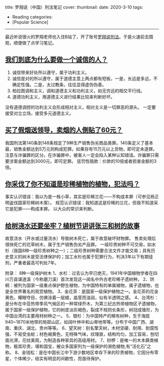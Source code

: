 title: 罗翔说（中国）刑法笔记
cover: 
thumbnail: 
date: 2020-3-10
tags:
- Reading
categories:
- [Popular Science]
---

最近听说很火的罗翔老师也入住B站了，开了账号[罗翔说刑法](https://space.bilibili.com/517327498)。于是火速前去围观，顺便做了点学习笔记。

<!-- more -->

## [我们到底为什么要做一个诚信的人？](https://www.bilibili.com/video/BV1eE41157se)
1. 诚信带来好处所以遵守，属于功利主义。
2. 诚信是对的所以遵守，属于道德主意上两点都有短板，一是，长远是多远，不确定性强。二是，太过教条，往往显得虚伪伪善。
3. 柏拉图调和主义，调和道德主义和功利主义，如无穷远的相交平行线。
4. 道德功利主义，用道德主义进行结果比较来判断好坏。

没有道德调控的功利主义会形成相对主义，相对主义是一切罪恶的源头。
一定要接受对立立场，接受多元道德主义。


## [买了假烟送领导，卖烟的人倒贴了60元？](https://www.bilibili.com/video/BV1aE411576y)
我国刑法第140条到148条规定了9种生产销售伪劣商品类罪。140条定义了基本最，销售金额达到5万元则构成犯罪。如果存有15万元以上货物，即可定未遂罪。
注意与诈骗罪的区分。在诈骗罪中，被害人一定会陷入某种认知错误。诈骗罪只需要涉案金额达到3000元，即可定罪。
惩罚性赔款：价款的10倍或者损害金额的3倍。


## [你采伐了你不知道是珍稀植物的植物，犯法吗？](https://www.bilibili.com/video/BV1jE411j7M2)
事实认识错误：我以为是一株小草，其实是珍稀兰花——不构成本罪（可参见杨正明盗伐国家珍稀树木案）。
规范认识错误：我知道这是珍稀的兰花，但我不知道采它是犯罪——构成本罪。
以大众的常识来判断。

## [给树浇水还要坐牢？植树节讲讲张三和树的故事](https://www.bilibili.com/video/BV1dE411L7CN)
故意浇水（开水或过量浇水）导致树木死亡，属于故意破坏财物罪。
售卖处理后很快死亡的花草树木，属于生产销售伪劣产品罪。
一级珍贵树种不可交易，如水杉（我国8种一级珍贵树种之一）；二级珍贵树种需要合法文件才能交易；具有历史意义的树木是受法律保护的；加工水杉也属于犯罪行为，判决3年以下有期徒刑，严重者最高可判处7年。

附录： 8种一级保护树木
1、水杉：过去认为早已绝灭，1941年中国植物学者在四川万县谋道溪（今称磨刀溪）首次发现这一闻名中外古老珍稀孑遗树种。
2、珙桐：被列为国家一级重点保护野生植物，为中国特有的单属植物，属孑遗植物，也是全世界著名的观赏植物。
3、金花茶：是国家一级保护植物之一。金花茶的花金黄色，耀眼夺目，仿佛涂着一层蜡，晶莹而油润，似有半透明之感。
4、台湾杉：是分布在中亚热带季风气候区的一种常绿乔木，为第三纪古热带植物区孑遗植物，属于国家一级保护植物，它的树皮淡灰褐色，裂成不规则长条形，树冠成锥形，为中国台湾的主要用材树种之一。
5、银杉：为中国特产的稀有树种，生于海拔940~1870米地带的局部山区，如阔叶林中和山脊地带等。分布于中国广西、湖南、重庆、湖北、贵州等等。
6、望天树：别名擎天树，木材坚硬、耐用、耐腐性强，不易受虫蛀；材色褐黄色，无特殊气味，纹理直，结构均匀，加工容易，刨切面光滑，花纹美观，为制造各种家具的高级用材。
7、桫椤：是唯一的木本蕨类植物，极其珍贵，堪称国宝，被众多国家列为一级保护的濒危植物,有“活化石”之称。
8、金钱松：是在中国长江中下游少数地区幸存下来的珍贵植物，它因分布零星，个体稀少，结实有明显的间歇性，而亟待保护。
